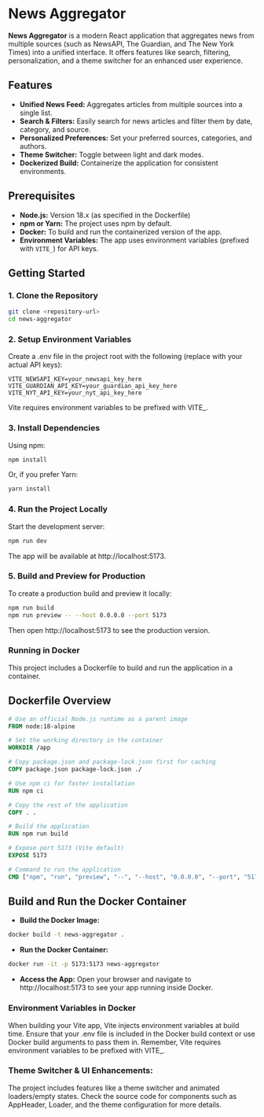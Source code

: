 # News Aggregator

**News Aggregator** is a modern React application that aggregates news from multiple sources (such as NewsAPI, The Guardian, and The New York Times) into a unified interface. It offers features like search, filtering, personalization, and a theme switcher for an enhanced user experience.

## Features

- **Unified News Feed:** Aggregates articles from multiple sources into a single list.
- **Search & Filters:** Easily search for news articles and filter them by date, category, and source.
- **Personalized Preferences:** Set your preferred sources, categories, and authors.
- **Theme Switcher:** Toggle between light and dark modes.
- **Dockerized Build:** Containerize the application for consistent environments.

## Prerequisites

- **Node.js:** Version 18.x (as specified in the Dockerfile)
- **npm or Yarn:** The project uses npm by default.
- **Docker:** To build and run the containerized version of the app.
- **Environment Variables:** The app uses environment variables (prefixed with `VITE_`) for API keys.

## Getting Started

### 1. Clone the Repository

```bash
git clone <repository-url>
cd news-aggregator
```

### 2. Setup Environment Variables

Create a .env file in the project root with the following (replace with your actual API keys):

```env
VITE_NEWSAPI_KEY=your_newsapi_key_here
VITE_GUARDIAN_API_KEY=your_guardian_api_key_here
VITE_NYT_API_KEY=your_nyt_api_key_here
```

Vite requires environment variables to be prefixed with VITE\_.

### 3. Install Dependencies

Using npm:

```bash
npm install
```

Or, if you prefer Yarn:

```bash
yarn install
```

### 4. Run the Project Locally

Start the development server:

```bash
npm run dev
```

The app will be available at http://localhost:5173.

### 5. Build and Preview for Production

To create a production build and preview it locally:

```bash
npm run build
npm run preview -- --host 0.0.0.0 --port 5173
```

Then open http://localhost:5173 to see the production version.

### Running in Docker

This project includes a Dockerfile to build and run the application in a container.

## Dockerfile Overview

```dockerfile
# Use an official Node.js runtime as a parent image
FROM node:18-alpine

# Set the working directory in the container
WORKDIR /app

# Copy package.json and package-lock.json first for caching
COPY package.json package-lock.json ./

# Use npm ci for faster installation
RUN npm ci

# Copy the rest of the application
COPY . .

# Build the application
RUN npm run build

# Expose port 5173 (Vite default)
EXPOSE 5173

# Command to run the application
CMD ["npm", "run", "preview", "--", "--host", "0.0.0.0", "--port", "5173"]
```

## Build and Run the Docker Container

- **Build the Docker Image:**

```bash
docker build -t news-aggregator .
```

- **Run the Docker Container:**

```bash
docker run -it -p 5173:5173 news-aggregator
```

- **Access the App:**
  Open your browser and navigate to http://localhost:5173 to see your app running inside Docker.

### Environment Variables in Docker

When building your Vite app, Vite injects environment variables at build time. Ensure that your .env file is included in the Docker build context or use Docker build arguments to pass them in. Remember, Vite requires environment variables to be prefixed with VITE\_.

### Theme Switcher & UI Enhancements:

The project includes features like a theme switcher and animated loaders/empty states. Check the source code for components such as AppHeader, Loader, and the theme configuration for more details.

